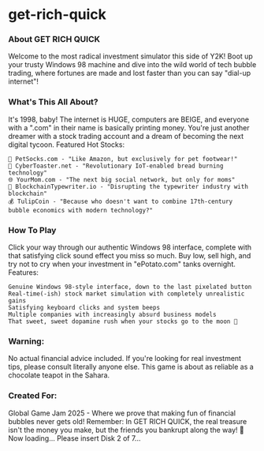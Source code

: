 # get-rich-quick
### About GET RICH QUICK
Welcome to the most radical investment simulator this side of Y2K! Boot up your trusty Windows 98 machine and dive into the wild world of tech bubble trading, where fortunes are made and lost faster than you can say "dial-up internet"!
### What's This All About?
It's 1998, baby! The internet is HUGE, computers are BEIGE, and everyone with a ".com" in their name is basically printing money. You're just another dreamer with a stock trading account and a dream of becoming the next digital tycoon.
Featured Hot Stocks:

    🚀 PetSocks.com - "Like Amazon, but exclusively for pet footwear!"
    💾 CyberToaster.net - "Revolutionary IoT-enabled bread burning technology"
    🌐 YourMom.com - "The next big social network, but only for moms"
    🔮 BlockchainTypewriter.io - "Disrupting the typewriter industry with blockchain"
    💰 TulipCoin - "Because who doesn't want to combine 17th-century bubble economics with modern technology?"

### How To Play
Click your way through our authentic Windows 98 interface, complete with that satisfying click sound effect you miss so much. Buy low, sell high, and try not to cry when your investment in "ePotato.com" tanks overnight.
Features:

    Genuine Windows 98-style interface, down to the last pixelated button
    Real-time(-ish) stock market simulation with completely unrealistic gains
    Satisfying keyboard clicks and system beeps
    Multiple companies with increasingly absurd business models
    That sweet, sweet dopamine rush when your stocks go to the moon 🚀

### Warning:
No actual financial advice included. If you're looking for real investment tips, please consult literally anyone else. This game is about as reliable as a chocolate teapot in the Sahara.
### Created For:
Global Game Jam 2025 - Where we prove that making fun of financial bubbles never gets old! Remember: In GET RICH QUICK, the real treasure isn't the money you make, but the friends you bankrupt along the way! 💸 Now loading... Please insert Disk 2 of 7...

